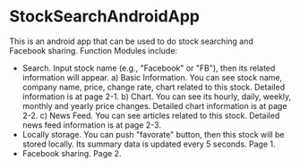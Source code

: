 # StockSearchAndroidApp
This is an android app that can be used to do stock searching and Facebook sharing.
Function Modules include:
- Search. Input stock name (e.g., "Facebook" or "FB"), then its related information will appear.
  a) Basic Information. You can see stock name, company name, price, change rate, chart related to this stock. Detailed information is at page 2-1.
  b) Chart. You can see its hourly, daily, weekly, monthly and yearly price changes. Detailed chart information is at page 2-2.
  c) News Feed. You can see articles related to this stock. Detailed news feed information is at page 2-3.
- Locally storage. You can push "favorate" button, then this stock will be stored locally. Its summary data is updated every 5 seconds. Page 1.
- Facebook sharing. Page 2.
